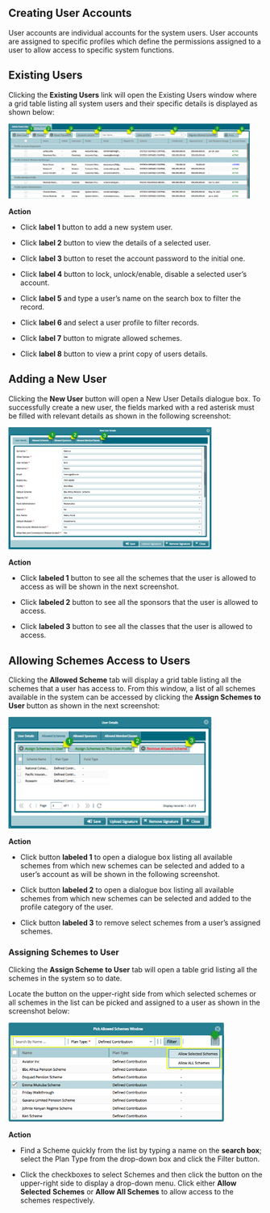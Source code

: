 ## Creating User Accounts

User accounts are individual accounts for the system users. User accounts are assigned to specific profiles which define the permissions assigned to a user to allow access to specific system functions.

## Existing Users

Clicking the **Existing Users** link will open the Existing Users window where a grid table listing all system users and their specific details is displayed as shown below:

<img  alt="system users image" width="95%" height="auto"  class="center"  src="../media/adfd21.png">  


**Action**

-   Click **label 1** button to add a new system user.

-   Click **label 2** button to view the details of a selected user.

-   Click **label 3** button to reset the account password to the initial one.

-   Click **label 4** button to lock, unlock/enable, disable a selected user’s
    account.

-   Click **label 5** and type a user’s name on the search box to filter the record.

-   Click **label 6** and select a user profile to filter records.

-   Click **label 7** button to migrate allowed schemes.

-   Click **label 8** button to view a print copy of users details.

## Adding a New User

Clicking the **New User** button will open a New User Details dialogue box. To successfully create a new user, the fields marked with a red asterisk must be filled with relevant details as shown in the following screenshot:

<img  alt="new user image" width="80%" height="auto"  class="center"  src="../media/adfd14.png">  


**Action**

-   Click **labeled 1** button to see all the schemes that the user is allowed to access as will be shown in the next screenshot.

-   Click **labeled 2** button to see all the sponsors that the user is allowed to access.

-   Click **labeled 3** button to see all the classes that the user is allowed to access.


## Allowing Schemes Access to Users

Clicking the **Allowed Scheme** tab will display a grid table listing all the schemes that a user has access to. From this window, a list of all schemes available in the system can be accessed by clicking the **Assign Schemes to User** button as shown in the next screenshot:

<img  alt="schemes to user image" width="80%" height="auto"  class="center"  src="../media/adfd8.png">  



**Action**

-   Click button **labeled 1** to open a dialogue box listing all available schemes from which new schemes can be selected and added to a user’s account as will be shown in the following screenshot.

-   Click button **labeled 2** to open a dialogue box listing all available schemes from which new schemes can be selected and added to the profile category of the user.

-   Click button **labeled 3** to remove select schemes from a user’s assigned schemes.

### Assigning Schemes to User

Clicking the **Assign Scheme** **to User** tab will open a table grid listing all the schemes in the system so to date.

Locate the button on the upper-right side from which selected schemes or all schemes in the list can be picked and assigned to a user as shown in the screenshot below:

<img  alt="assign schemes to user image" width="85%" height="auto"  class="center"  src="../media/adfd20.png">  


**Action**

-   Find a Scheme quickly from the list by typing a name on the **search box**; select the Plan Type from the drop-down box and click the Filter button.

-   Click the checkboxes to select Schemes and then click the button on the upper-right side to display a drop-down menu. Click either **Allow Selected** **Schemes** or **Allow All Schemes** to allow access to the  schemes respectively.